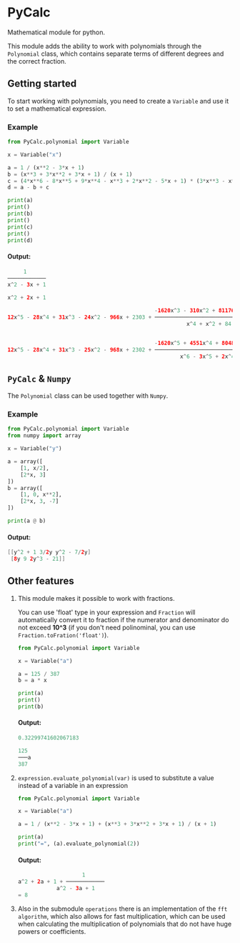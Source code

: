 # PyCalc
Mathematical module for python.

This module adds the ability to work with polynomials through the `Polynomial` class, which contains separate terms of different degrees and the correct fraction.

## Getting started

To start working with polynomials, you need to create a `Variable` and use it to set a mathematical expression.

### Example

```python
from PyCalc.polynomial import Variable

x = Variable("x")

a = 1 / (x**2 - 3*x + 1)
b = (x**3 + 3*x**2 + 3*x + 1) / (x + 1)
c = (4*x**6 - 8*x**5 + 9*x**4 - x**3 + 2*x**2 - 5*x + 1) * (3*x**3 - x**2 + 2*x - 6) / (x**4 + x**2 + 84)
d = a - b + c

print(a)
print()
print(b)
print()
print(c)
print()
print(d)
```

#### Output:

```Java
     1      
────────────
x^2 - 3x + 1

x^2 + 2x + 1

                                              -1620x^3 - 310x^2 + 81176x - 193458
12x^5 - 28x^4 + 31x^3 - 24x^2 - 966x + 2303 + ───────────────────────────────────
                                                        x^4 + x^2 + 84


                                              -1620x^5 + 4551x^4 + 80486x^3 - 437295x^2 + 661550x - 193374
12x^5 - 28x^4 + 31x^3 - 25x^2 - 968x + 2302 + ────────────────────────────────────────────────────────────
                                                      x^6 - 3x^5 + 2x^4 - 3x^3 + 85x^2 - 252x + 84
```

## `PyCalc` & `Numpy`

The `Polynomial` class can be used together with `Numpy`.

### Example

```Python
from PyCalc.polynomial import Variable
from numpy import array

x = Variable("y")

a = array([
    [1, x/2],
    [2*x, 3]
])
b = array([
    [1, 0, x**2],
    [2*x, 3, -7]
])

print(a @ b)
```

#### Output:

```Java
[[y^2 + 1 3/2y y^2 - 7/2y]
 [8y 9 2y^3 - 21]]
```

## Other features



1. This module makes it possible to work with fractions.

    You can use 'float' type in your expression and `Fraction` will automatically convert it to fraction if the numerator and denominator do not exceed <b>10^3</b> (if you don't need polinominal, you can use `Fraction.toFration('float')`).

    ```Python
    from PyCalc.polynomial import Variable

    x = Variable("a")

    a = 125 / 387
    b = a * x

    print(a)
    print()
    print(b)
    ```

    #### Output:

    ```Java
    0.32299741602067183

    125 
    ───a
    387 
    ```

1. `expression.evaluate_polynomial(var)` is used to substitute a value instead of a variable in an expression

    ```Python
    from PyCalc.polynomial import Variable

    x = Variable("a")

    a = 1 / (x**2 - 3*x + 1) + (x**3 + 3*x**2 + 3*x + 1) / (x + 1)

    print(a)
    print("=", (a).evaluate_polynomial(2))
    ```

    #### Output:

    ```Java
                        1      
    a^2 + 2a + 1 + ────────────
                a^2 - 3a + 1
    = 8
    ```

1. Also in the submodule `operations` there is an implementation of the `fft algorithm`, which also allows for fast multiplication, which can be used when calculating the multiplication of polynomials that do not have huge powers or coefficients.

